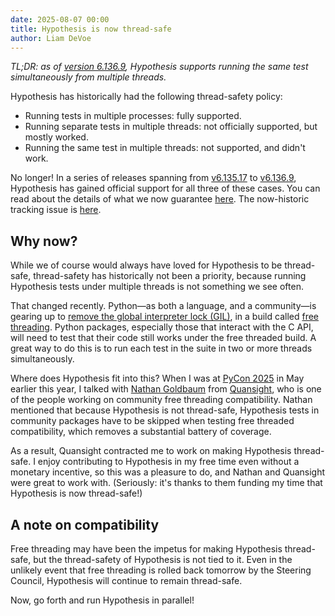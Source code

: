```yaml
---
date: 2025-08-07 00:00
title: Hypothesis is now thread-safe
author: Liam DeVoe
---
```


*TL;DR: as of [version 6.136.9](https://hypothesis.readthedocs.io/en/latest/changelog.html#v6-136-9), Hypothesis supports running the same test simultaneously from multiple threads.*

Hypothesis has historically had the following thread-safety policy:

* Running tests in multiple processes: fully supported.
* Running separate tests in multiple threads: not officially supported, but mostly worked.
* Running the same test in multiple threads: not supported, and didn't work.

No longer! In a series of releases spanning from [v6.135.17](https://hypothesis.readthedocs.io/en/latest/changelog.html#v6-135-17) to [v6.136.9](https://hypothesis.readthedocs.io/en/latest/changelog.html#v6-136-9), Hypothesis has gained official support for all three of these cases. You can read about the details of what we now guarantee [here](https://hypothesis.readthedocs.io/en/latest/compatibility.html#thread-safety-policy). The now-historic tracking issue is [here](https://github.com/HypothesisWorks/hypothesis/issues/4451).

## Why now?

While we of course would always have loved for Hypothesis to be thread-safe, thread-safety has historically not been a priority, because running Hypothesis tests under multiple threads is not something we see often.

That changed recently. Python—as both a language, and a community—is gearing up to [remove the global interpreter lock (GIL)](https://peps.python.org/pep-0703/), in a build called [free threading](https://docs.python.org/3/howto/free-threading-python.html). Python packages, especially those that interact with the C API, will need to test that their code still works under the free threaded build. A great way to do this is to run each test in the suite in two or more threads simultaneously.

Where does Hypothesis fit into this? When I was at [PyCon 2025](https://us.pycon.org/2025/) in May earlier this year, I talked with [Nathan Goldbaum](https://github.com/ngoldbaum) from [Quansight](https://quansight.com/), who is one of the people working on community free threading compatibility. Nathan mentioned that because Hypothesis is not thread-safe, Hypothesis tests in community packages have to be skipped when testing free threaded compatibility, which removes a substantial battery of coverage.

As a result, Quansight contracted me to work on making Hypothesis thread-safe. I enjoy contributing to Hypothesis in my free time even without a monetary incentive, so this was a pleasure to do, and Nathan and Quansight were great to work with. (Seriously: it's thanks to them funding my time that Hypothesis is now thread-safe!)


## A note on compatibility

Free threading may have been the impetus for making Hypothesis thread-safe, but the thread-safety of Hypothesis is not tied to it. Even in the unlikely event that free threading is rolled back tomorrow by the Steering Council, Hypothesis will continue to remain thread-safe.

Now, go forth and run Hypothesis in parallel!
